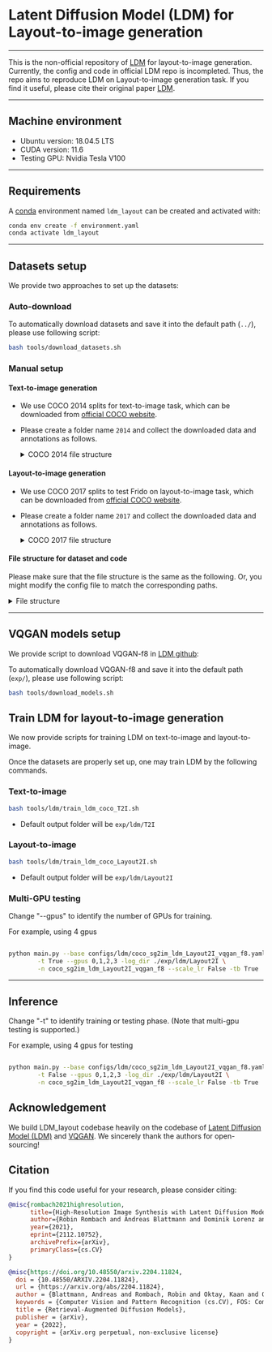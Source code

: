 # Latent Diffusion Model (LDM) for Layout-to-image generation

---
This is the non-official repository of [LDM](https://arxiv.org/abs/2112.10752) for layout-to-image generation. Currently, the config and code in official LDM repo is incompleted. Thus, the repo aims to reproduce LDM on Layout-to-image generation task. If you find it useful, please cite their original paper [LDM](https://arxiv.org/abs/2112.10752).

---
## Machine environment
- Ubuntu version: 18.04.5 LTS
- CUDA version: 11.6
- Testing GPU: Nvidia Tesla V100
---

## Requirements
A [conda](https://conda.io/) environment named `ldm_layout` can be created and activated with:

```bash
conda env create -f environment.yaml
conda activate ldm_layout
```
---

## Datasets setup
We provide two approaches to set up the datasets:
### Auto-download
To automatically download datasets and save it into the default path (`../`), please use following script:
```bash
bash tools/download_datasets.sh
```
### Manual setup

#### Text-to-image generation
- We use COCO 2014 splits for text-to-image task, which can be downloaded from [official COCO website](https://cocodataset.org/#download).
- Please create a folder name `2014` and collect the downloaded data and annotations as follows.

   <details><summary>COCO 2014 file structure</summary>

   ```
   >2014
   ├── annotations
   │   └── captions_val2014.json
   │   └── ...
   └── val2014
      └── COCO_val2014_000000000073.jpg
      └── ... 
   ```

   </details>


#### Layout-to-image generation
- We use COCO 2017 splits to test Frido on layout-to-image task, which can be downloaded from [official COCO website](https://cocodataset.org/#download).
- Please create a folder name `2017` and collect the downloaded data and annotations as follows.

   <details><summary>COCO 2017 file structure</summary>

   ```
   >2017
   ├── annotations
   │   └── captions_val2017.json
   │   └── ...
   └── val2017
      └── 000000000872.jpg
      └── ... 
   ```

   </details>


#### File structure for dataset and code
Please make sure that the file structure is the same as the following. Or, you might modify the config file to match the corresponding paths.

   <details><summary>File structure</summary>

   ```
   >datasets
   ├── coco
   │   └── 2014
   │        └── annotations
   │        └── val2014
   │        └── ...
   │   └── 2017
   │        └── annotations
   │        └── val2017
   │        └── ...
   >ldm_layout
   └── configs
   │   └── ldm
   │   └── ... 
   └── exp
   │   └── ...
   └── ldm
   └── taming
   └── scripts
   └── tools
   └── ...
   ```

   </details>

---


## VQGAN models setup
We provide script to download VQGAN-f8 in [LDM github](https://github.com/CompVis/latent-diffusion):

To automatically download VQGAN-f8 and save it into the default path (`exp/`), please use following script:
```bash
bash tools/download_models.sh
```

## Train LDM for layout-to-image generation
We now provide scripts for training LDM on text-to-image and layout-to-image. 

Once the datasets are properly set up, one may train LDM by the following commands.
### Text-to-image 
```bash
bash tools/ldm/train_ldm_coco_T2I.sh
```
 - Default output folder will be `exp/ldm/T2I`
### Layout-to-image

```bash
bash tools/ldm/train_ldm_coco_Layout2I.sh
```
- Default output folder will be `exp/ldm/Layout2I`

### Multi-GPU testing

Change "--gpus" to identify the number of GPUs for training.

For example, using 4 gpus
```bash

python main.py --base configs/ldm/coco_sg2im_ldm_Layout2I_vqgan_f8.yaml \
        -t True --gpus 0,1,2,3 -log_dir ./exp/ldm/Layout2I \
        -n coco_sg2im_ldm_Layout2I_vqgan_f8 --scale_lr False -tb True
```

---

## Inference

Change "-t" to identify training or testing phase.
(Note that multi-gpu testing is supported.)

For example, using 4 gpus for testing
```bash

python main.py --base configs/ldm/coco_sg2im_ldm_Layout2I_vqgan_f8.yaml \
        -t False --gpus 0,1,2,3 -log_dir ./exp/ldm/Layout2I \
        -n coco_sg2im_ldm_Layout2I_vqgan_f8 --scale_lr False -tb True
```

## Acknowledgement
We build LDM_layout codebase heavily on the codebase of [Latent Diffusion Model (LDM)](https://github.com/CompVis/latent-diffusion) and [VQGAN](https://github.com/CompVis/taming-transformers). We sincerely thank the authors for open-sourcing! 

## Citation
If you find this code useful for your research, please consider citing:
```bibtex
@misc{rombach2021highresolution,
      title={High-Resolution Image Synthesis with Latent Diffusion Models}, 
      author={Robin Rombach and Andreas Blattmann and Dominik Lorenz and Patrick Esser and Björn Ommer},
      year={2021},
      eprint={2112.10752},
      archivePrefix={arXiv},
      primaryClass={cs.CV}
}

@misc{https://doi.org/10.48550/arxiv.2204.11824,
  doi = {10.48550/ARXIV.2204.11824},
  url = {https://arxiv.org/abs/2204.11824},
  author = {Blattmann, Andreas and Rombach, Robin and Oktay, Kaan and Ommer, Björn},
  keywords = {Computer Vision and Pattern Recognition (cs.CV), FOS: Computer and information sciences, FOS: Computer and information sciences},
  title = {Retrieval-Augmented Diffusion Models},
  publisher = {arXiv},
  year = {2022},  
  copyright = {arXiv.org perpetual, non-exclusive license}
}

```
